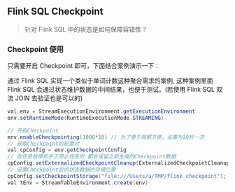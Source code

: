 ## Flink SQL Checkpoint 

>针对 Flink SQL 中的状态是如何保障容错性？      

### Checkpoint 使用 
只需要开启 Checkpoint 即可，下面结合案例演示一下：          

通过 Flink SQL 实现一个类似于单词计数这种聚合需求的案例, 这种案例里面 Flink SQL 会通过状态维护数据的中间结果，也便于测试。(若使用 Flink SQL 双流 JOIN 去验证也是可以的)     

```java
val env = StreamExecutionEnvironment.getExecutionEnvironment
env.setRuntimeMode(RuntimeExecutionMode.STREAMING)

// 开启Checkpoint
env.enableCheckpointing(1000*10) // 为了便于观察方便，设置为10秒一次
// 获取Checkpoint的配置对
val cpConfig = env.getCheckpointConfig
// 在任务故障和手工停止任务时 都会保留之前生成的Checkpoint数据
cpConfig.setExternalizedCheckpointCleanup(ExternalizedCheckpointCleanup.RETAIN_ON_CANCELLATION);
// 设置Checkpoint后的状态数据的存储位置
cpConfig.setCheckpointStorage("file:///Users/a/TMP/flink_checkpoint");
val tEnv = StreamTableEnvironment.create(env)
``` 










